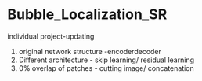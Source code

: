# Bubble_Localization_SR
individual project-updating
1. original network structure  -encoderdecoder
2. Different architecture  - skip learning/ residual learning
3. 0% overlap of patches  - cutting image/ concatenation
